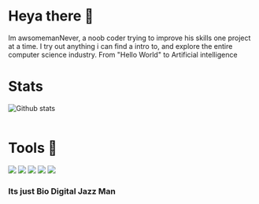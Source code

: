 # Heya there 👋

Im awsomemanNever, a noob coder trying to improve his skills one project at a time. I try out anything i can find a intro to, and explore the entire computer science industry. From "Hello World" to Artificial intelligence

# Stats

<table>

![Github stats](https://github-readme-stats.vercel.app/api?username=awsomemanNever)

</table>

# Tools 🧰
 
![](https://img.shields.io/badge/OS-MacOS-informational?style=flat&logo=<Mac>&logoColor=white&color=15CDDC)
![](https://img.shields.io/badge/SHELL-Bash-informational?style=flat&logo=<Bash>&logoColor=white&color=15CDDC)
![](https://img.shields.io/badge/LANG-Python-informational?style=flat&logo=<Python>&logoColor=white&color=15CDDC)
![](https://img.shields.io/badge/EDITOR-VSCode-informational?style=flat&logo=<Python>&logoColor=white&color=15CDDC)
![](https://img.shields.io/badge/EDITOR-Vim-informational?style=flat&logo=<Python>&logoColor=white&color=15CDDC)                                                                  


### Its just Bio Digital Jazz Man
